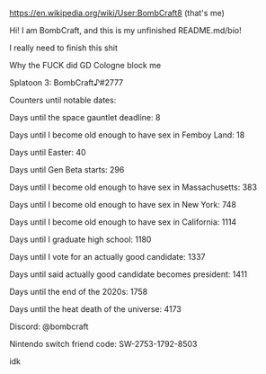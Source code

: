 https://en.wikipedia.org/wiki/User:BombCraft8 (that's me)

Hi! I am BombCraft, and this is my unfinished README.md/bio!

I really need to finish this shit

Why the FUCK did GD Cologne block me

Splatoon 3: BombCraft♪#2777

Counters until notable dates:

Days until the space gauntlet deadline: 8

Days until I become old enough to have sex in Femboy Land: 18

Days until Easter: 40

Days until Gen Beta starts: 296

Days until I become old enough to have sex in Massachusetts: 383

Days until I become old enough to have sex in New York: 748

Days until I become old enough to have sex in California: 1114

Days until I graduate high school: 1180

Days until I vote for an actually good candidate: 1337

Days until said actually good candidate becomes president: 1411

Days until the end of the 2020s: 1758

Days until the heat death of the universe: 4173

Discord: @bombcraft

Nintendo switch friend code: SW-2753-1792-8503

idk
